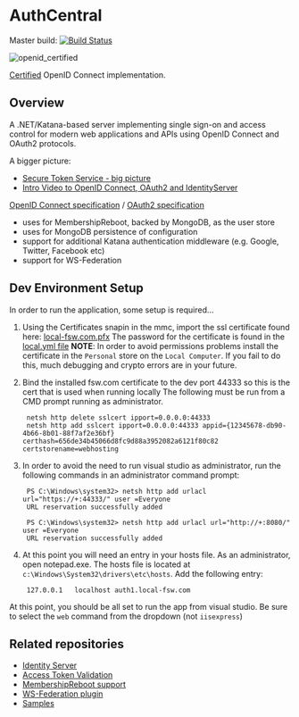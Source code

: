 # AuthCentral

Master build: [![Build Status](http://fswjenkins01.foodservicewarehouse.com:8080/buildStatus/icon?job=build_voltron_docs)](http://fswjenkins01.foodservicewarehouse.com:8080/job/build_voltron_docs/)

![openid_certified](https://cloud.githubusercontent.com/assets/1454075/7611268/4d19de32-f97b-11e4-895b-31b2455a7ca6.png)

[Certified](http://openid.net/certification/) OpenID Connect implementation.

## Overview ##

A .NET/Katana-based server implementing single sign-on and access control for modern web applications 
and APIs using OpenID Connect and OAuth2 protocols.

A bigger picture: 
* [Secure Token Service - big picture](https://identityserver.github.io/Documentation/docs/overview/bigPicture.html)
* [Intro Video to OpenID Connect, OAuth2 and IdentityServer](http://www.ndcvideos.com/#/app/video/2651)

[OpenID Connect specification](http://openid.net/specs/openid-connect-core-1_0.html) / [OAuth2 specification](http://tools.ietf.org/html/rfc6749 "OAuth2 specification")

* uses for MembershipReboot, backed by MongoDB, as the user store
* uses for MongoDB persistence of configuration
* support for additional Katana authentication middleware (e.g. Google, Twitter, Facebook etc)
* support for WS-Federation

## Dev Environment Setup ##

In order to run the application, some setup is required...


1. Using the Certificates snapin in the mmc, import the ssl certificate found here:  [local-fsw.com.pfx](http://gitlab.fsw.com/ansible/fsw.cert/raw/master/files/local-fsw.com.pfx)
   The password for the certificate is found in the [local.yml file](http://gitlab.fsw.com/ansible/fsw.cert/blob/master/vars/local.yml#L5)
   **NOTE**: In order to avoid permissions problems install the certificate in the `Personal` store on the `Local Computer`.  If you fail to do this, much debugging and crypto errors are in your future.
2. Bind the installed fsw.com certificate to the dev port 44333 so this is the cert that is used when running locally  The following must be run from a CMD prompt running as administrator.

        netsh http delete sslcert ipport=0.0.0.0:44333
        netsh http add sslcert ipport=0.0.0.0:44333 appid={12345678-db90-4b66-8b01-88f7af2e36bf} certhash=656de34b45066d8fc9d88a3952082a6121f80c82 certstorename=webhosting
3. In order to avoid the need to run visual studio as administrator, run the following commands in an administrator command prompt:

        PS C:\Windows\system32> netsh http add urlacl url="https://+:44333/" user =Everyone
        URL reservation successfully added

        PS C:\Windows\system32> netsh http add urlacl url="http://+:8080/" user =Everyone
        URL reservation successfully added
4. At this point you will need an entry in your hosts file.  As an administrator, open notepad.exe.  The hosts file is located at `c:\Windows\System32\drivers\etc\hosts`. Add the following entry:

        127.0.0.1	localhost auth1.local-fsw.com

At this point, you should be all set to run the app from visual studio.  Be sure to select the `web` command from the dropdown (not `iisexpress`)

## Related repositories ##
* [Identity Server](https://github.com/identityserver/IdentityServer3)
* [Access Token Validation](https://github.com/identityserver/IdentityServer3.AccessTokenValidation)
* [MembershipReboot support](https://github.com/identityserver/IdentityServer3.MembershipReboot)
* [WS-Federation plugin](https://github.com/identityserver/IdentityServer3.WsFederation)
* [Samples](https://github.com/IdentityServer/IdentityServer3.Samples)